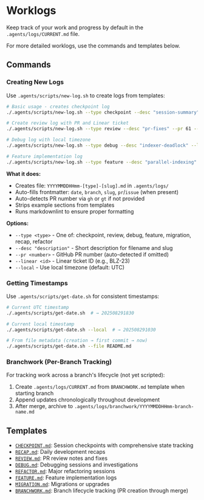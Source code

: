 # Worklogs

Keep track of your work and progress by default in the `.agents/logs/CURRENT.md` file.

For more detailed worklogs, use the commands and templates below.

## Commands

### Creating New Logs

Use `.agents/scripts/new-log.sh` to create logs from templates:

```bash
# Basic usage - creates checkpoint log
./.agents/scripts/new-log.sh --type checkpoint --desc "session-summary"

# Create review log with PR and Linear ticket
./.agents/scripts/new-log.sh --type review --desc "pr-fixes" --pr 61 --linear BLZ-23

# Debug log with local timezone
./.agents/scripts/new-log.sh --type debug --desc "indexer-deadlock" --local

# Feature implementation log
./.agents/scripts/new-log.sh --type feature --desc "parallel-indexing"
```

**What it does:**

- Creates file: `YYYYMMDDHHmm-[type]-[slug].md` in `.agents/logs/`
- Auto-fills frontmatter: `date`, `branch`, `slug`, `pr`/`issue` (when present)
- Auto-detects PR number via `gh` or `gt` if not provided
- Strips example sections from templates
- Runs markdownlint to ensure proper formatting

**Options:**

- `--type <type>` - One of: checkpoint, review, debug, feature, migration, recap, refactor
- `--desc "description"` - Short description for filename and slug
- `--pr <number>` - GitHub PR number (auto-detected if omitted)
- `--linear <id>` - Linear ticket ID (e.g., BLZ-23)
- `--local` - Use local timezone (default: UTC)

### Getting Timestamps

Use `.agents/scripts/get-date.sh` for consistent timestamps:

```bash
# Current UTC timestamp
./.agents/scripts/get-date.sh  # → 202508291830

# Current local timestamp
./.agents/scripts/get-date.sh --local  # → 202508291030

# From file metadata (creation → first commit → now)
./.agents/scripts/get-date.sh --file README.md
```

### Branchwork (Per-Branch Tracking)

For tracking work across a branch's lifecycle (not yet scripted):

1. Create `.agents/logs/CURRENT.md` from `BRANCHWORK.md` template when starting branch
2. Append updates chronologically throughout development
3. After merge, archive to `.agents/logs/branchwork/YYYYMMDDHHmm-branch-name.md`

## Templates

- [`CHECKPOINT.md`](./.agents/logs/templates/CHECKPOINT.md): Session checkpoints with comprehensive state tracking
- [`RECAP.md`](./.agents/logs/templates/RECAP.md): Daily development recaps
- [`REVIEW.md`](./.agents/logs/templates/REVIEW.md): PR review notes and fixes
- [`DEBUG.md`](./.agents/logs/templates/DEBUG.md): Debugging sessions and investigations
- [`REFACTOR.md`](./.agents/logs/templates/REFACTOR.md): Major refactoring sessions
- [`FEATURE.md`](./.agents/logs/templates/FEATURE.md): Feature implementation logs
- [`MIGRATION.md`](./.agents/logs/templates/MIGRATION.md): Migrations or upgrades
- [`BRANCHWORK.md`](./.agents/logs/templates/BRANCHWORK.md): Branch lifecycle tracking (PR creation through merge)
